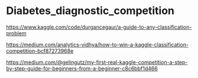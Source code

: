 # Diabetes_diagnostic_competition

https://www.kaggle.com/code/durgancegaur/a-guide-to-any-classification-problem

https://medium.com/analytics-vidhya/how-to-win-a-kaggle-classification-competition-bcf87273968e

https://medium.com/@gelingutz/my-first-real-kaggle-competition-a-step-by-step-guide-for-beginners-from-a-beginner-c8c6bbf1d466
